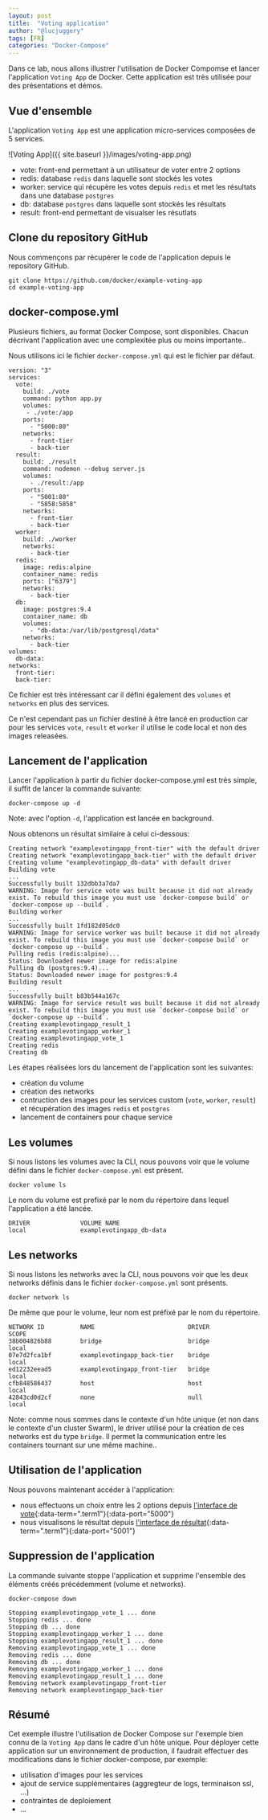 ```yaml
---
layout: post
title:  "Voting application"
author: "@lucjuggery"
tags: [FR]
categories: "Docker-Compose"
---
```


Dans ce lab, nous allons illustrer l'utilisation de Docker Compomse et lancer l'application `Voting App` de Docker.
Cette application est très utilisée pour des présentations et démos.

## Vue d'ensemble

L'application `Voting App` est une application micro-services composées de 5 services.

![Voting App]({{ site.baseurl }}/images/voting-app.png)

- vote: front-end permettant à un utilisateur de voter entre 2 options
- redis: database `redis` dans laquelle sont stockés les votes
- worker: service qui récupère les votes depuis `redis` et met les résultats dans une database `postgres`
- db: database `postgres` dans laquelle sont stockés les résultats
- result: front-end permettant de visualser les résutlats

## Clone du repository GitHub

Nous commençons par récupérer le code de l'application depuis le repository GitHub.

```.term1
git clone https://github.com/docker/example-voting-app    
cd example-voting-app
```

## docker-compose.yml

Plusieurs fichiers, au format Docker Compose, sont disponibles. Chacun décrivant l'application avec une complexitée plus ou moins importante..

Nous utilisons ici le fichier `docker-compose.yml` qui est le fichier par défaut.

```
version: "3"
services:
  vote:
    build: ./vote
    command: python app.py
    volumes:
     - ./vote:/app
    ports:
      - "5000:80"
    networks:
      - front-tier
      - back-tier
  result:
    build: ./result
    command: nodemon --debug server.js
    volumes:
      - ./result:/app
    ports:
      - "5001:80"
      - "5858:5858"
    networks:
      - front-tier
      - back-tier
  worker:
    build: ./worker
    networks:
      - back-tier
  redis:
    image: redis:alpine
    container_name: redis
    ports: ["6379"]
    networks:
      - back-tier
  db:
    image: postgres:9.4
    container_name: db
    volumes:
      - "db-data:/var/lib/postgresql/data"
    networks:
      - back-tier
volumes:
  db-data:
networks:
  front-tier:
  back-tier:
```

Ce fichier est très intéressant car il défini également des `volumes` et `networks` en plus des services.

Ce n'est cependant pas un fichier destiné à être lancé en production car pour les services `vote`, `result` et `worker` il utilise le code local et non des images releasées.

## Lancement de l'application

Lancer l'application à partir du fichier docker-compose.yml est très simple, il suffit de lancer la commande suivante:

```.term1
docker-compose up -d
```

Note: avec l'option `-d`, l'application est lancée en background.

Nous obtenons un résultat similaire à celui ci-dessous:

```
Creating network "examplevotingapp_front-tier" with the default driver
Creating network "examplevotingapp_back-tier" with the default driver
Creating volume "examplevotingapp_db-data" with default driver
Building vote
...
Successfully built 132dbb3a7da7
WARNING: Image for service vote was built because it did not already exist. To rebuild this image you must use `docker-compose build` or `docker-compose up --build`.
Building worker
...
Successfully built 1fd182d05dc0
WARNING: Image for service worker was built because it did not already exist. To rebuild this image you must use `docker-compose build` or `docker-compose up --build`.
Pulling redis (redis:alpine)...
Status: Downloaded newer image for redis:alpine
Pulling db (postgres:9.4)...
Status: Downloaded newer image for postgres:9.4
Building result
...
Successfully built b83b544a167c
WARNING: Image for service result was built because it did not already exist. To rebuild this image you must use `docker-compose build` or `docker-compose up --build`.
Creating examplevotingapp_result_1
Creating examplevotingapp_worker_1
Creating examplevotingapp_vote_1
Creating redis
Creating db
```
 
Les étapes réalisées lors du lancement de l'application sont les suivantes:
- création du volume
- création des networks
- contruction des images pour les services custom (`vote`, `worker`, `result`) et récupération des images `redis` et `postgres`
- lancement de containers pour chaque service

## Les volumes

Si nous listons les volumes avec la CLI, nous pouvons voir que le volume défini dans le fichier `docker-compose.yml` est présent.

```.term1
docker volume ls
```

Le nom du volume est prefixé par le nom du répertoire dans lequel l'application a été lancée.

```
DRIVER              VOLUME NAME
local               examplevotingapp_db-data
```

## Les networks

Si nous listons les networks avec la CLI, nous pouvons voir que les deux networks définis dans le fichier `docker-compose.yml` sont présents.

```.term1
docker network ls
```

De même que pour le volume, leur nom est préfixé par le nom du répertoire.

```
NETWORK ID          NAME                          DRIVER              SCOPE
38b004826b88        bridge                        bridge              local
07e7d2fca1bf        examplevotingapp_back-tier    bridge              local
ed12232eead5        examplevotingapp_front-tier   bridge              local
cfb848586437        host                          host                local
42843cd0d2cf        none                          null                local
```

Note: comme nous sommes dans le contexte d'un hôte unique (et non dans le contexte d'un cluster Swarm), le driver utilisé pour la création de ces networks est du type `bridge`. Il permet la communication entre les containers tournant sur une même machine..

## Utilisation de l'application

Nous pouvons maintenant accéder à l'application:

- nous effectuons un choix entre les 2 options depuis [l'interface de vote](/){:data-term=".term1"}{:data-port="5000"}
- nous visualisons le résultat depuis [l'interface de résultat](/){:data-term=".term1"}{:data-port="5001"}

## Suppression de l'application

La commande suivante stoppe l'application et supprime l'ensemble des éléments créés précédemment (volume et networks).

```.term1
docker-compose down
```

```
Stopping examplevotingapp_vote_1 ... done
Stopping redis ... done
Stopping db ... done
Stopping examplevotingapp_worker_1 ... done
Stopping examplevotingapp_result_1 ... done
Removing examplevotingapp_vote_1 ... done
Removing redis ... done
Removing db ... done
Removing examplevotingapp_worker_1 ... done
Removing examplevotingapp_result_1 ... done
Removing network examplevotingapp_front-tier
Removing network examplevotingapp_back-tier
```
    
## Résumé

Cet exemple illustre l'utilisation de Docker Compose sur l'exemple bien connu de la `Voting App` dans le cadre d'un hôte unique.
Pour déployer cette application sur un environnement de production, il faudrait effectuer des modifications dans le fichier docker-compose, par exemple:
- utilisation d'images pour les services
- ajout de service supplémentaires (aggregteur de logs, terminaison ssl, ...)
- contraintes de deploiement
- ...
 

